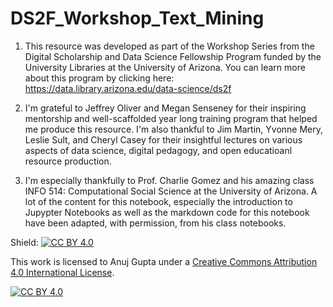# DS2F_Workshop_Text_Mining

1. This resource was developed as part of the Workshop Series from the Digital Scholarship and Data Science Fellowship Program funded by the University Libraries at the University of Arizona. You can learn more about this program by clicking here: https://data.library.arizona.edu/data-science/ds2f
 
2. I'm grateful to Jeffrey Oliver and Megan Senseney for their inspiring mentorship and well-scaffolded year long training program that helped me produce this resource. I'm also thankful to Jim Martin, Yvonne Mery, Leslie Sult, and Cheryl Casey for their insightful lectures on various aspects of data science, digital pedagogy, and open educatioanl resource production. 
 
3. I'm especially thankfully to Prof. Charlie Gomez and his amazing class INFO 514: Computational Social Science at the University of Arizona. A lot of the content for this notebook, especially the introduction to Jupypter Notebooks as well as the markdown code for this notebook have been adapted, with permission, from his class notebooks. 


Shield: [![CC BY 4.0][cc-by-shield]][cc-by]

This work is licensed to Anuj Gupta under a
[Creative Commons Attribution 4.0 International License][cc-by].

[![CC BY 4.0][cc-by-image]][cc-by]

[cc-by]: http://creativecommons.org/licenses/by/4.0/
[cc-by-image]: https://i.creativecommons.org/l/by/4.0/88x31.png
[cc-by-shield]: https://img.shields.io/badge/License-CC%20BY%204.0-lightgrey.svg 

